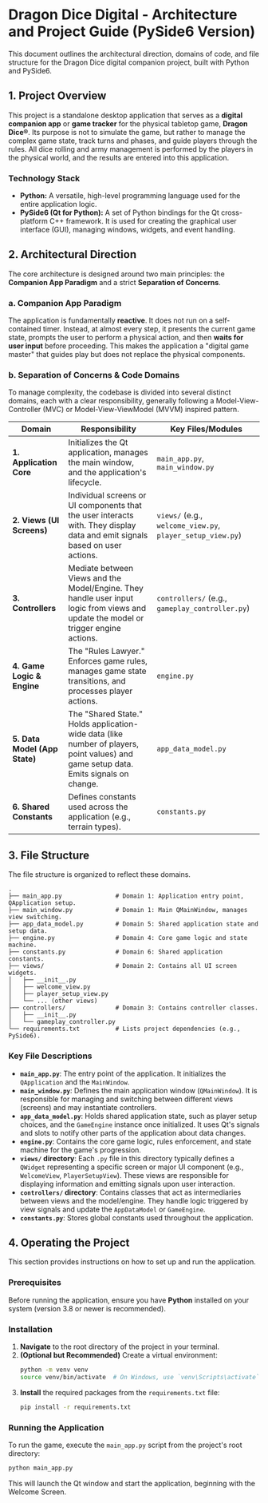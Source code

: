 # Dragon Dice Digital - Architecture and Project Guide (PySide6 Version)

This document outlines the architectural direction, domains of code, and file structure for the Dragon Dice digital companion project, built with Python and PySide6.

## 1. Project Overview

This project is a standalone desktop application that serves as a **digital companion app** or **game tracker** for the physical tabletop game, **Dragon Dice®**. Its purpose is not to simulate the game, but rather to manage the complex game state, track turns and phases, and guide players through the rules. All dice rolling and army management is performed by the players in the physical world, and the results are entered into this application.

### Technology Stack

*   **Python:** A versatile, high-level programming language used for the entire application logic.
*   **PySide6 (Qt for Python):** A set of Python bindings for the Qt cross-platform C++ framework. It is used for creating the graphical user interface (GUI), managing windows, widgets, and event handling.

## 2. Architectural Direction

The core architecture is designed around two main principles: the **Companion App Paradigm** and a strict **Separation of Concerns**.

### a. Companion App Paradigm

The application is fundamentally **reactive**. It does not run on a self-contained timer. Instead, at almost every step, it presents the current game state, prompts the user to perform a physical action, and then **waits for user input** before proceeding. This makes the application a "digital game master" that guides play but does not replace the physical components.

### b. Separation of Concerns & Code Domains

To manage complexity, the codebase is divided into several distinct domains, each with a clear responsibility, generally following a Model-View-Controller (MVC) or Model-View-ViewModel (MVVM) inspired pattern.

| Domain                       | Responsibility                                                                                                                        | Key Files/Modules              |
| ---------------------------- | ------------------------------------------------------------------------------------------------------------------------------------- | ------------------------------ |
| **1. Application Core**    | Initializes the Qt application, manages the main window, and the application's lifecycle.                                               | `main_app.py`, `main_window.py` |
| **2. Views (UI Screens)**  | Individual screens or UI components that the user interacts with. They display data and emit signals based on user actions.             | `views/` (e.g., `welcome_view.py`, `player_setup_view.py`) |
| **3. Controllers**         | Mediate between Views and the Model/Engine. They handle user input logic from views and update the model or trigger engine actions.     | `controllers/` (e.g., `gameplay_controller.py`) |
| **4. Game Logic & Engine** | The "Rules Lawyer." Enforces game rules, manages game state transitions, and processes player actions.                                  | `engine.py`                    |
| **5. Data Model (App State)** | The "Shared State." Holds application-wide data (like number of players, point values) and game setup data. Emits signals on change. | `app_data_model.py`            |
| **6. Shared Constants**    | Defines constants used across the application (e.g., terrain types).                                                                  | `constants.py`                 |

## 3. File Structure

The file structure is organized to reflect these domains.

```
.
├── main_app.py               # Domain 1: Application entry point, QApplication setup.
├── main_window.py            # Domain 1: Main QMainWindow, manages view switching.
├── app_data_model.py         # Domain 5: Shared application state and setup data.
├── engine.py                 # Domain 4: Core game logic and state machine.
├── constants.py              # Domain 6: Shared application constants.
├── views/                    # Domain 2: Contains all UI screen widgets.
│   ├── __init__.py
│   ├── welcome_view.py
│   ├── player_setup_view.py
│   └── ... (other views)
├── controllers/              # Domain 3: Contains controller classes.
│   ├── __init__.py
│   └── gameplay_controller.py
└── requirements.txt          # Lists project dependencies (e.g., PySide6).
```

### Key File Descriptions

*   **`main_app.py`**: The entry point of the application. It initializes the `QApplication` and the `MainWindow`.
*   **`main_window.py`**: Defines the main application window (`QMainWindow`). It is responsible for managing and switching between different views (screens) and may instantiate controllers.
*   **`app_data_model.py`**: Holds shared application state, such as player setup choices, and the `GameEngine` instance once initialized. It uses Qt's signals and slots to notify other parts of the application about data changes.
*   **`engine.py`**: Contains the core game logic, rules enforcement, and state machine for the game's progression.
*   **`views/` directory**: Each `.py` file in this directory typically defines a `QWidget` representing a specific screen or major UI component (e.g., `WelcomeView`, `PlayerSetupView`). These views are responsible for displaying information and emitting signals upon user interaction.
*   **`controllers/` directory**: Contains classes that act as intermediaries between views and the model/engine. They handle logic triggered by view signals and update the `AppDataModel` or `GameEngine`.
*   **`constants.py`**: Stores global constants used throughout the application.

## 4. Operating the Project

This section provides instructions on how to set up and run the application.

### Prerequisites

Before running the application, ensure you have **Python** installed on your system (version 3.8 or newer is recommended).

### Installation

1.  **Navigate** to the root directory of the project in your terminal.
2.  **(Optional but Recommended)** Create a virtual environment:
    ```bash
    python -m venv venv
    source venv/bin/activate  # On Windows, use `venv\Scripts\activate`
    ```
3.  **Install** the required packages from the `requirements.txt` file:
    ```bash
    pip install -r requirements.txt
    ```

### Running the Application

To run the game, execute the `main_app.py` script from the project's root directory:
```bash
python main_app.py
```

This will launch the Qt window and start the application, beginning with the Welcome Screen.
